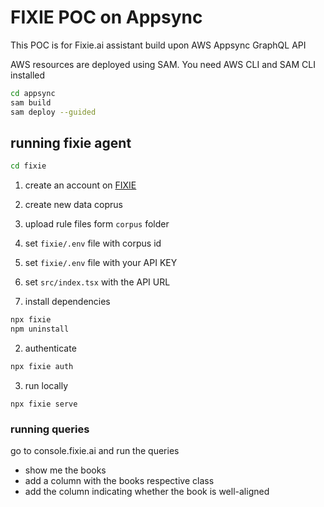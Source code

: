 # FIXIE POC on Appsync
This POC is for Fixie.ai assistant build upon AWS Appsync GraphQL API

AWS resources are deployed using SAM.
You need AWS CLI and SAM CLI installed

```sh
cd appsync
sam build
sam deploy --guided
```

## running fixie agent
```sh
cd fixie
```

1. create an account on [FIXIE](https://fixie.ai)
2. create new data coprus
3. upload rule files form `corpus` folder
4. set `fixie/.env` file with corpus id
5. set `fixie/.env` file with your API KEY
6. set `src/index.tsx` with the API URL

1. install dependencies
```sh
npx fixie
npm uninstall
```
2. authenticate
```sh
npx fixie auth
```
3. run locally
```ah
npx fixie serve
```

### running queries
go to console.fixie.ai and run the queries
- show me the books
- add a column with the books respective class
- add the column indicating whether the book is well-aligned